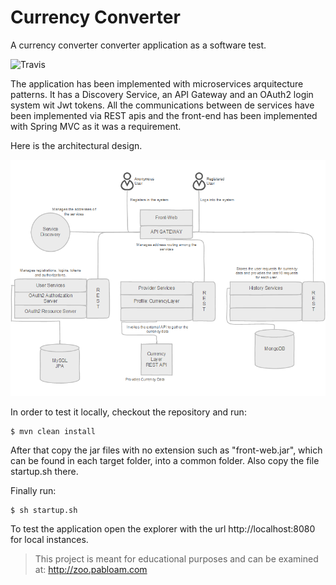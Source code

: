 # Currency Converter

A currency converter converter application as a software test.

![Travis](https://travis-ci.org/pablitoAM/currencyConverter.svg?branch=master)

The application has been implemented with microservices arquitecture patterns. It has a Discovery Service, an API Gateway and an OAuth2 login system wit Jwt tokens. All the communications between de services have been implemented via REST apis and the front-end has been implemented with Spring MVC as it was a requirement.

Here is the architectural design.

![Architectural Design](https://github.com/pablitoAM/currencyConverter/blob/master/zoo.png)


In order to test it locally, checkout the repository and run:
```
$ mvn clean install
```
After that copy the jar files with no extension such as "front-web.jar", which can be found in each target folder, into a common folder. Also copy the file startup.sh there.

Finally run:
```
$ sh startup.sh
```
To test the application open the explorer with the url http://localhost:8080 for local instances.

> This project is meant for educational purposes and can be examined at: http://zoo.pabloam.com
